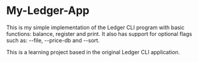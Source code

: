 # My-Ledger-App

This is my simple implementation of the Ledger CLI program with basic functions: balance, register and print.
It also has support for optional flags such as: --file, --price-db and --sort.

This is a learning project based in the original Ledger CLI application.